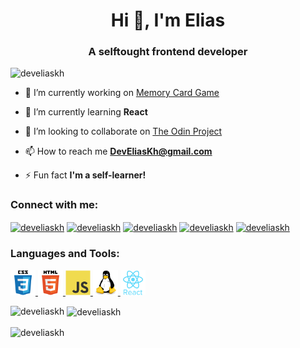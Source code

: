 <h1 align="center">Hi 👋, I'm Elias</h1>
<h3 align="center">A selftought frontend developer</h3>

<p align="left"> <img src="https://komarev.com/ghpvc/?username=develiaskh&label=Profile%20views&color=0e75b6&style=flat" alt="develiaskh" /> </p>

- 🔭 I’m currently working on [Memory Card Game](https://github.com/DevEliasKh/Memory-Card)

- 🌱 I’m currently learning **React**

- 👯 I’m looking to collaborate on [The Odin Project](https://github.com/TheOdinProject)

- 📫 How to reach me **DevEliasKh@gmail.com**

- ⚡ Fun fact **I'm a self-learner!**

<h3 align="left">Connect with me:</h3>
<p align="left">
<a href="https://codepen.io/develiaskh" target="blank"><img align="center" src="https://raw.githubusercontent.com/rahuldkjain/github-profile-readme-generator/master/src/images/icons/Social/codepen.svg" alt="develiaskh" height="30" width="40" /></a>
<a href="https://dev.to/develiaskh" target="blank"><img align="center" src="https://raw.githubusercontent.com/rahuldkjain/github-profile-readme-generator/master/src/images/icons/Social/devto.svg" alt="develiaskh" height="30" width="40" /></a>
<a href="https://twitter.com/develiaskh" target="blank"><img align="center" src="https://raw.githubusercontent.com/rahuldkjain/github-profile-readme-generator/master/src/images/icons/Social/twitter.svg" alt="develiaskh" height="30" width="40" /></a>
<a href="https://stackoverflow.com/users/develiaskh" target="blank"><img align="center" src="https://raw.githubusercontent.com/rahuldkjain/github-profile-readme-generator/master/src/images/icons/Social/stack-overflow.svg" alt="develiaskh" height="30" width="40" /></a>
<a href="https://codesandbox.com/develiaskh" target="blank"><img align="center" src="https://raw.githubusercontent.com/rahuldkjain/github-profile-readme-generator/master/src/images/icons/Social/codesandbox.svg" alt="develiaskh" height="30" width="40" /></a>
</p>

<h3 align="left">Languages and Tools:</h3>
<p align="left"> <a href="https://www.w3schools.com/css/" target="_blank" rel="noreferrer"> <img src="https://raw.githubusercontent.com/devicons/devicon/master/icons/css3/css3-original-wordmark.svg" alt="css3" width="40" height="40"/> </a> <a href="https://www.w3.org/html/" target="_blank" rel="noreferrer"> <img src="https://raw.githubusercontent.com/devicons/devicon/master/icons/html5/html5-original-wordmark.svg" alt="html5" width="40" height="40"/> </a> <a href="https://developer.mozilla.org/en-US/docs/Web/JavaScript" target="_blank" rel="noreferrer"> <img src="https://raw.githubusercontent.com/devicons/devicon/master/icons/javascript/javascript-original.svg" alt="javascript" width="40" height="40"/> </a> <a href="https://www.linux.org/" target="_blank" rel="noreferrer"> <img src="https://raw.githubusercontent.com/devicons/devicon/master/icons/linux/linux-original.svg" alt="linux" width="40" height="40"/> </a> <a href="https://reactjs.org/" target="_blank" rel="noreferrer"> <img src="https://raw.githubusercontent.com/devicons/devicon/master/icons/react/react-original-wordmark.svg" alt="react" width="40" height="40"/> </a> </p>

<p><img align="left" src="https://github-readme-stats.vercel.app/api/top-langs?username=develiaskh&show_icons=true&locale=en&layout=compact" alt="develiaskh" /></p>

<p>&nbsp;<img align="center" src="https://github-readme-stats.vercel.app/api?username=develiaskh&show_icons=true&locale=en" alt="develiaskh" /></p>

<p><img align="center" src="https://github-readme-streak-stats.herokuapp.com/?user=develiaskh&" alt="develiaskh" /></p>

